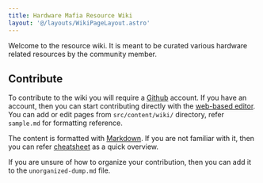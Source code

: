 ```yaml
---
title: Hardware Mafia Resource Wiki
layout: '@/layouts/WikiPageLayout.astro'
---
```


Welcome to the resource wiki. It is meant to be curated various hardware related resources by the community member.

## Contribute

To contribute to the wiki you will require a [Github](https://github.com) account. If you have an account, then you can start contributing directly with the [web-based editor](https://github.dev/hardwaremafia/www/). You can add or edit pages from `src/content/wiki/` directory, refer `sample.md` for formatting reference.

The content is formatted with [Markdown](https://daringfireball.net/projects/markdown/). If you are not familiar with it, then you can refer [cheatsheet](https://www.markdownguide.org/cheat-sheet/) as a quick overview.

If you are unsure of how to organize your contribution, then you can add it to the `unorganized-dump.md` file.